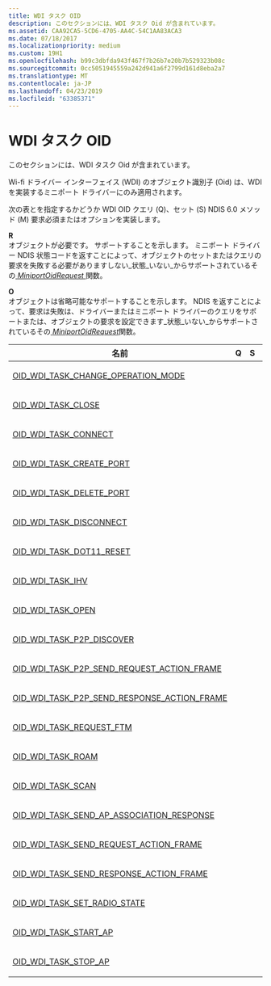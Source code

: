 ```yaml
---
title: WDI タスク OID
description: このセクションには、WDI タスク Oid が含まれています。
ms.assetid: CAA92CA5-5CD6-4705-AA4C-54C1AA83ACA3
ms.date: 07/18/2017
ms.localizationpriority: medium
ms.custom: 19H1
ms.openlocfilehash: b99c3dbfda943f467f7b26b7e20b7b529323b08c
ms.sourcegitcommit: 0cc5051945559a242d941a6f2799d161d8eba2a7
ms.translationtype: MT
ms.contentlocale: ja-JP
ms.lasthandoff: 04/23/2019
ms.locfileid: "63385371"
---
```

# <a name="wdi-task-oids"></a>WDI タスク OID


このセクションには、WDI タスク Oid が含まれています。

Wi-fi ドライバー インターフェイス (WDI) のオブジェクト識別子 (Oid) は、WDI を実装するミニポート ドライバーにのみ適用されます。

次の表とを指定するかどうか WDI OID クエリ (Q)、セット (S) NDIS 6.0 メソッド (M) 要求必須またはオプションを実装します。

<a href="" id="r"></a>**R**  
オブジェクトが必要です。 サポートすることを示します。 ミニポート ドライバー NDIS 状態コードを返すことによって、オブジェクトのセットまたはクエリの要求を失敗する必要がありますしない\_状態\_いない\_からサポートされているその[ *MiniportOidRequest* ](https://msdn.microsoft.com/library/windows/hardware/ff559416)関数。

<a href="" id="o"></a>**O**  
オブジェクトは省略可能なサポートすることを示します。 NDIS を返すことによって、要求は失敗は、ドライバーまたはミニポート ドライバーのクエリをサポートまたは、オブジェクトの要求を設定できます\_状態\_いない\_からサポートされているその[ *MiniportOidRequest*](https://msdn.microsoft.com/library/windows/hardware/ff559416)関数。

<table>
<colgroup>
<col width="25%" />
<col width="25%" />
<col width="25%" />
<col width="25%" />
</colgroup>
<thead>
<tr class="header">
<th>名前</th>
<th>Q</th>
<th>S</th>
<th>M</th>
</tr>
</thead>
<tbody>
<tr class="odd">
<td><p><a href="oid-wdi-task-change-operation-mode.md" data-raw-source="[OID_WDI_TASK_CHANGE_OPERATION_MODE](oid-wdi-task-change-operation-mode.md)">OID_WDI_TASK_CHANGE_OPERATION_MODE</a></p></td>
<td><p></p></td>
<td><p></p></td>
<td><p>R</p></td>
</tr>
<tr class="even">
<td><p><a href="oid-wdi-task-close.md" data-raw-source="[OID_WDI_TASK_CLOSE](oid-wdi-task-close.md)">OID_WDI_TASK_CLOSE</a></p></td>
<td><p></p></td>
<td><p></p></td>
<td><p>R</p></td>
</tr>
<tr class="odd">
<td><p><a href="oid-wdi-task-connect.md" data-raw-source="[OID_WDI_TASK_CONNECT](oid-wdi-task-connect.md)">OID_WDI_TASK_CONNECT</a></p></td>
<td><p></p></td>
<td><p></p></td>
<td><p>R</p></td>
</tr>
<tr class="even">
<td><p><a href="oid-wdi-task-create-port.md" data-raw-source="[OID_WDI_TASK_CREATE_PORT](oid-wdi-task-create-port.md)">OID_WDI_TASK_CREATE_PORT</a></p></td>
<td><p></p></td>
<td><p></p></td>
<td><p>R</p></td>
</tr>
<tr class="odd">
<td><p><a href="oid-wdi-task-delete-port.md" data-raw-source="[OID_WDI_TASK_DELETE_PORT](oid-wdi-task-delete-port.md)">OID_WDI_TASK_DELETE_PORT</a></p></td>
<td><p></p></td>
<td><p></p></td>
<td><p>R</p></td>
</tr>
<tr class="even">
<td><p><a href="oid-wdi-task-disconnect.md" data-raw-source="[OID_WDI_TASK_DISCONNECT](oid-wdi-task-disconnect.md)">OID_WDI_TASK_DISCONNECT</a></p></td>
<td><p></p></td>
<td><p></p></td>
<td><p>R</p></td>
</tr>
<tr class="odd">
<td><p><a href="oid-wdi-task-dot11-reset.md" data-raw-source="[OID_WDI_TASK_DOT11_RESET](oid-wdi-task-dot11-reset.md)">OID_WDI_TASK_DOT11_RESET</a></p></td>
<td><p></p></td>
<td><p></p></td>
<td><p>R</p></td>
</tr>
<tr class="even">
<td><p><a href="oid-wdi-task-ihv.md" data-raw-source="[OID_WDI_TASK_IHV](oid-wdi-task-ihv.md)">OID_WDI_TASK_IHV</a></p></td>
<td><p></p></td>
<td><p></p></td>
<td><p>O</p></td>
</tr>
<tr class="odd">
<td><p><a href="oid-wdi-task-open.md" data-raw-source="[OID_WDI_TASK_OPEN](oid-wdi-task-open.md)">OID_WDI_TASK_OPEN</a></p></td>
<td><p></p></td>
<td><p></p></td>
<td><p>O</p></td>
</tr>
<tr class="even">
<td><p><a href="oid-wdi-task-p2p-discover.md" data-raw-source="[OID_WDI_TASK_P2P_DISCOVER](oid-wdi-task-p2p-discover.md)">OID_WDI_TASK_P2P_DISCOVER</a></p></td>
<td><p></p></td>
<td><p></p></td>
<td><p>O</p></td>
</tr>
<tr class="odd">
<td><p><a href="oid-wdi-task-p2p-send-request-action-frame.md" data-raw-source="[OID_WDI_TASK_P2P_SEND_REQUEST_ACTION_FRAME](oid-wdi-task-p2p-send-request-action-frame.md)">OID_WDI_TASK_P2P_SEND_REQUEST_ACTION_FRAME</a></p></td>
<td><p></p></td>
<td><p></p></td>
<td><p>O</p></td>
</tr>
<tr class="even">
<td><p><a href="oid-wdi-task-p2p-send-response-action-frame.md" data-raw-source="[OID_WDI_TASK_P2P_SEND_RESPONSE_ACTION_FRAME](oid-wdi-task-p2p-send-response-action-frame.md)">OID_WDI_TASK_P2P_SEND_RESPONSE_ACTION_FRAME</a></p></td>
<td><p></p></td>
<td><p></p></td>
<td><p>O</p></td>
</tr>
<tr class="odd">
<td><p><a href="oid-wdi-task-request-ftm.md" data-raw-source="[OID_WDI_TASK_REQUEST_FTM](oid-wdi-task-request-ftm.md)">OID_WDI_TASK_REQUEST_FTM</a></p></td>
<td><p></p></td>
<td><p></p></td>
<td><p>O</p></td>
</tr>
<tr class="even">
<td><p><a href="oid-wdi-task-roam.md" data-raw-source="[OID_WDI_TASK_ROAM](oid-wdi-task-roam.md)">OID_WDI_TASK_ROAM</a></p></td>
<td><p></p></td>
<td><p></p></td>
<td><p>R</p></td>
</tr>
<tr class="odd">
<td><p><a href="oid-wdi-task-scan.md" data-raw-source="[OID_WDI_TASK_SCAN](oid-wdi-task-scan.md)">OID_WDI_TASK_SCAN</a></p></td>
<td><p></p></td>
<td><p></p></td>
<td><p>R</p></td>
</tr>
<tr class="even">
<td><p><a href="oid-wdi-task-send-ap-association-response.md" data-raw-source="[OID_WDI_TASK_SEND_AP_ASSOCIATION_RESPONSE](oid-wdi-task-send-ap-association-response.md)">OID_WDI_TASK_SEND_AP_ASSOCIATION_RESPONSE</a></p></td>
<td><p></p></td>
<td><p></p></td>
<td><p>O</p></td>
</tr>
<tr class="odd">
<td><p><a href="oid-wdi-task-send-request-action-frame.md" data-raw-source="[OID_WDI_TASK_SEND_REQUEST_ACTION_FRAME](oid-wdi-task-send-request-action-frame.md)">OID_WDI_TASK_SEND_REQUEST_ACTION_FRAME</a></p></td>
<td><p></p></td>
<td><p></p></td>
<td><p>O</p></td>
</tr>
<tr class="even">
<td><p><a href="oid-wdi-task-send-response-action-frame.md" data-raw-source="[OID_WDI_TASK_SEND_RESPONSE_ACTION_FRAME](oid-wdi-task-send-response-action-frame.md)">OID_WDI_TASK_SEND_RESPONSE_ACTION_FRAME</a></p></td>
<td><p></p></td>
<td><p></p></td>
<td><p>O</p></td>
</tr>
<tr class="odd">
<td><p><a href="oid-wdi-task-set-radio-state.md" data-raw-source="[OID_WDI_TASK_SET_RADIO_STATE](oid-wdi-task-set-radio-state.md)">OID_WDI_TASK_SET_RADIO_STATE</a></p></td>
<td><p></p></td>
<td><p></p></td>
<td><p>R</p></td>
</tr>
<tr class="even">
<td><p><a href="oid-wdi-task-start-ap.md" data-raw-source="[OID_WDI_TASK_START_AP](oid-wdi-task-start-ap.md)">OID_WDI_TASK_START_AP</a></p></td>
<td><p></p></td>
<td><p></p></td>
<td><p>O</p></td>
</tr>
<tr class="odd">
<td><p><a href="oid-wdi-task-stop-ap.md" data-raw-source="[OID_WDI_TASK_STOP_AP](oid-wdi-task-stop-ap.md)">OID_WDI_TASK_STOP_AP</a></p></td>
<td><p></p></td>
<td><p></p></td>
<td><p>O</p></td>
</tr>
</tbody>
</table>

 

 

 




